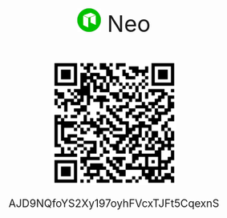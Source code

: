 <div align="center">
	<p style="font-size: 3.2em">
		<img src="./neo.png" alt="NEO">&nbsp;Neo
	</p>
	<p>
        <img src="./qr-neo.png" width="250" alt="<QR-code>">
	</p>
    <p align="center" style="font-size: 1.5em">AJD9NQfoYS2Xy197oyhFVcxTJFt5CqexnS
    </p>
</div>